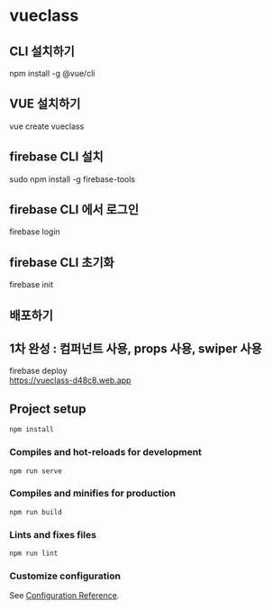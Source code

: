 # vueclass

## CLI 설치하기

npm install -g @vue/cli

## VUE 설치하기

vue create vueclass

## firebase CLI 설치

sudo npm install -g firebase-tools

## firebase CLI 에서 로그인

firebase login

## firebase CLI 초기화

firebase init

## 배포하기

## 1차 완성 : 컴퍼넌트 사용, props 사용, swiper 사용

firebase deploy  
https://vueclass-d48c8.web.app

## Project setup

```
npm install
```

### Compiles and hot-reloads for development

```
npm run serve
```

### Compiles and minifies for production

```
npm run build
```

### Lints and fixes files

```
npm run lint
```

### Customize configuration

See [Configuration Reference](https://cli.vuejs.org/config/).
